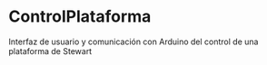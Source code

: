 # ControlPlataforma
Interfaz de usuario y comunicación con Arduino del control de una plataforma de Stewart
